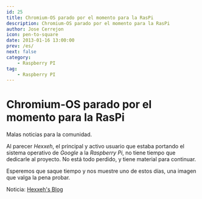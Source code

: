 ```yaml
---
id: 25
title: Chromium-OS parado por el momento para la RasPi
description: Chromium-OS parado por el momento para la RasPi
author: Jose Cerrejon
icon: pen-to-square
date: 2013-01-16 13:00:00
prev: /es/
next: false
category:
    - Raspberry PI
tag:
    - Raspberry PI
---
```


# Chromium-OS parado por el momento para la RasPi

Malas noticias para la comunidad.

Al parecer _Hexxeh_, el principal y activo usuario que estaba portando el sistema operativo de _Google_ a la _Raspberry Pi_, no tiene tiempo que dedicarle al proyecto. No está todo perdido, y tiene material para continuar.

Esperemos que saque tiempo y nos muestre uno de estos días, una imagen que valga la pena probar.

Noticia: [Hexxeh's Blog](https://blog.hexxeh.net/)
